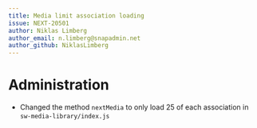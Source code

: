 ```yaml
---
title: Media limit association loading 
issue: NEXT-20501
author: Niklas Limberg
author_email: n.limberg@snapadmin.net
author_github: NiklasLimberg
---
```

# Administration
* Changed the method `nextMedia` to only load 25 of each association in `sw-media-library/index.js`
